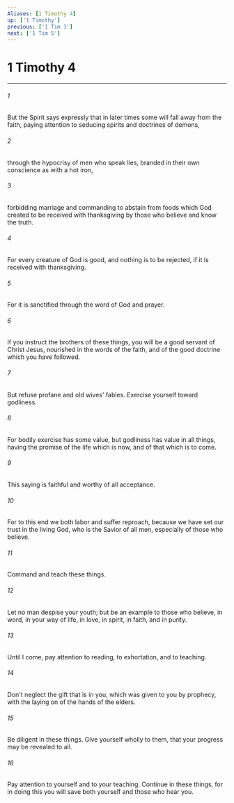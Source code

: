 ```yaml
---
Aliases: [1 Timothy 4]
up: ['1 Timothy']
previous: ['1 Tim 3']
next: ['1 Tim 5']
---
```

# 1 Timothy 4
***





###### 1 

But the Spirit says expressly that in later times some will fall away from the faith, paying attention to seducing spirits and doctrines of demons, 



###### 2 

through the hypocrisy of men who speak lies, branded in their own conscience as with a hot iron, 



###### 3 

forbidding marriage and commanding to abstain from foods which God created to be received with thanksgiving by those who believe and know the truth. 



###### 4 

For every creature of God is good, and nothing is to be rejected, if it is received with thanksgiving. 



###### 5 

For it is sanctified through the word of God and prayer. 



###### 6 

If you instruct the brothers of these things, you will be a good servant of Christ Jesus, nourished in the words of the faith, and of the good doctrine which you have followed. 



###### 7 

But refuse profane and old wives' fables. Exercise yourself toward godliness. 



###### 8 

For bodily exercise has some value, but godliness has value in all things, having the promise of the life which is now, and of that which is to come. 



###### 9 

This saying is faithful and worthy of all acceptance. 



###### 10 

For to this end we both labor and suffer reproach, because we have set our trust in the living God, who is the Savior of all men, especially of those who believe. 



###### 11 

Command and teach these things. 



###### 12 

Let no man despise your youth; but be an example to those who believe, in word, in your way of life, in love, in spirit, in faith, and in purity. 



###### 13 

Until I come, pay attention to reading, to exhortation, and to teaching. 



###### 14 

Don't neglect the gift that is in you, which was given to you by prophecy, with the laying on of the hands of the elders. 



###### 15 

Be diligent in these things. Give yourself wholly to them, that your progress may be revealed to all. 



###### 16 

Pay attention to yourself and to your teaching. Continue in these things, for in doing this you will save both yourself and those who hear you.

